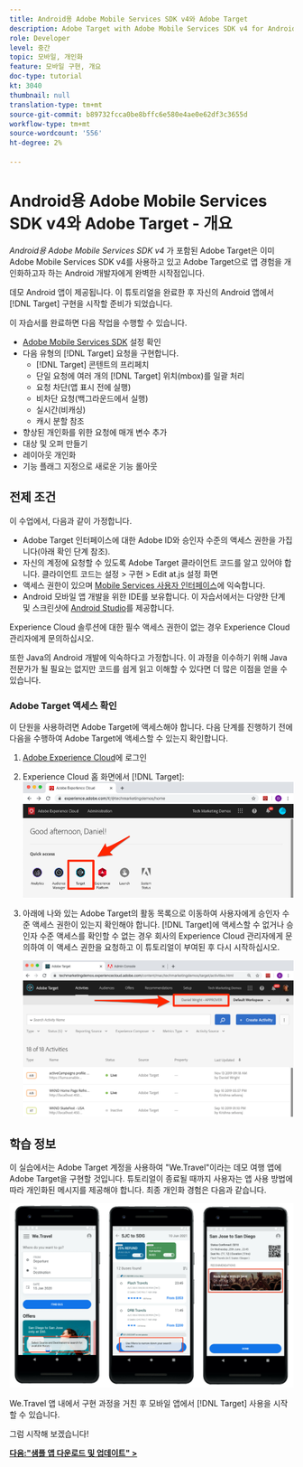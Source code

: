 ```yaml
---
title: Android용 Adobe Mobile Services SDK v4와 Adobe Target
description: Adobe Target with Adobe Mobile Services SDK v4 for Android는 이미 Adobe Mobile Services SDK v4를 사용하고 있고 Adobe Target을 사용하여 앱 경험을 맞춤화하고자 하는 Android 개발자에게 완벽한 시작점입니다.
role: Developer
level: 중간
topic: 모바일, 개인화
feature: 모바일 구현, 개요
doc-type: tutorial
kt: 3040
thumbnail: null
translation-type: tm+mt
source-git-commit: b89732fcca0be8bffc6e580e4ae0e62df3c3655d
workflow-type: tm+mt
source-wordcount: '556'
ht-degree: 2%

---
```



# Android용 Adobe Mobile Services SDK v4와 Adobe Target - 개요

_Android용 Adobe Mobile Services SDK v4_ 가 포함된 Adobe Target은 이미 Adobe Mobile Services SDK v4를 사용하고 있고 Adobe Target으로 앱 경험을 개인화하고자 하는 Android 개발자에게 완벽한 시작점입니다.

데모 Android 앱이 제공됩니다. 이 튜토리얼을 완료한 후 자신의 Android 앱에서 [!DNL Target] 구현을 시작할 준비가 되었습니다.

이 자습서를 완료하면 다음 작업을 수행할 수 있습니다.

* [Adobe Mobile Services SDK](https://docs.adobe.com/content/help/en/mobile-services/android/getting-started-android/requirements.html) 설정 확인
* 다음 유형의 [!DNL Target] 요청을 구현합니다.
   * [!DNL Target] 콘텐트의 프리페치
   * 단일 요청에 여러 개의 [!DNL Target] 위치(mbox)를 일괄 처리
   * 요청 차단(앱 표시 전에 실행)
   * 비차단 요청(백그라운드에서 실행)
   * 실시간(비캐싱)
   * 캐시 분할 참조
* 향상된 개인화를 위한 요청에 매개 변수 추가
* 대상 및 오퍼 만들기
* 레이아웃 개인화
* 기능 플래그 지정으로 새로운 기능 롤아웃

## 전제 조건

이 수업에서, 다음과 같이 가정합니다.

* Adobe Target 인터페이스에 대한 Adobe ID와 승인자 수준의 액세스 권한을 가집니다(아래 확인 단계 참조).
* 자신의 계정에 요청할 수 있도록 Adobe Target 클라이언트 코드를 알고 있어야 합니다. 클라이언트 코드는   설정 > 구현 > Edit at.js 설정 화면
* 액세스 권한이 있으며 [Mobile Services 사용자 인터페이스](https://mobilemarketing.adobe.com)에 익숙합니다.
* Android 모바일 앱 개발을 위한 IDE를 보유합니다. 이 자습서에서는 다양한 단계 및 스크린샷에 [Android Studio](https://developer.android.com/studio/install)를 제공합니다.

Experience Cloud 솔루션에 대한 필수 액세스 권한이 없는 경우 Experience Cloud 관리자에게 문의하십시오.

또한 Java의 Android 개발에 익숙하다고 가정합니다. 이 과정을 이수하기 위해 Java 전문가가 될 필요는 없지만 코드를 쉽게 읽고 이해할 수 있다면 더 많은 이점을 얻을 수 있습니다.

### Adobe Target 액세스 확인

이 단원을 사용하려면 Adobe Target에 액세스해야 합니다. 다음 단계를 진행하기 전에 다음을 수행하여 Adobe Target에 액세스할 수 있는지 확인합니다.

1. [Adobe Experience Cloud](https://experience.adobe.com/)에 로그인
1. Experience Cloud 홈 화면에서 [!DNL Target]:
   ![Experience Cloud 홈 화면](assets/aec_homeScreen_clickTarget.png)
1. 아래에 나와 있는 Adobe Target의 활동 목록으로 이동하여 사용자에게 승인자 수준 액세스 권한이 있는지 확인해야 합니다. [!DNL Target]에 액세스할 수 없거나 승인자 수준 액세스를 확인할 수 없는 경우 회사의 Experience Cloud 관리자에게 문의하여 이 액세스 권한을 요청하고 이 튜토리얼이 부여된 후 다시 시작하십시오.

   ![Adobe UI](assets/targetUI_approver.png)

## 학습 정보

이 실습에서는 Adobe Target 계정을 사용하여 &quot;We.Travel&quot;이라는 데모 여행 앱에 Adobe Target을 구현할 것입니다. 튜토리얼이 종료될 때까지 사용자는 앱 사용 방법에 따라 개인화된 메시지를 제공해야 합니다. 최종 개인화 경험은 다음과 같습니다.

![We.Travel app final](assets/overview_final_result.jpg)

We.Travel 앱 내에서 구현 과정을 거친 후 모바일 앱에서 [!DNL Target] 사용을 시작할 수 있습니다.

그럼 시작해 보겠습니다!

**[다음:&quot;샘플 앱 다운로드 및 업데이트&quot; >](download-and-update-the-sample-app.md)**
